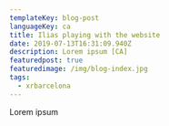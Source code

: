 ```yaml
---
templateKey: blog-post
languageKey: ca
title: Ilias playing with the website
date: 2019-07-13T16:31:09.940Z
description: Lorem ipsum [CA]
featuredpost: true
featuredimage: /img/blog-index.jpg
tags:
  - xrbarcelona
---
```

Lorem ipsum
